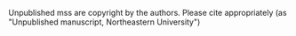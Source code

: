 Unpublished mss are copyright by the authors. Please cite appropriately (as "Unpublished manuscript, Northeastern University")

